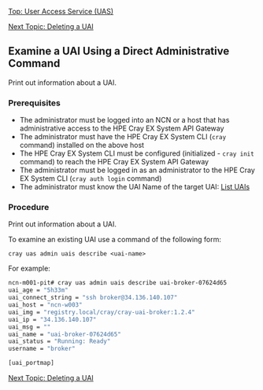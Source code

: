[Top: User Access Service (UAS)](User_Access_Service_UAS.md)

[Next Topic: Deleting a UAI](Delete_a_UAI.md)


## Examine a UAI Using a Direct Administrative Command

Print out information about a UAI.

### Prerequisites

* The administrator must be logged into an NCN or a host that has administrative access to the HPE Cray EX System API Gateway
* The administrator must have the HPE Cray EX System CLI (`cray` command) installed on the above host
* The HPE Cray EX System CLI must be configured (initialized - `cray init` command) to reach the HPE Cray EX System API Gateway
* The administrator must be logged in as an administrator to the HPE Cray EX System CLI (`cray auth login` command)
* The administrator must know the UAI Name of the target UAI: [List UAIs](List_UAIs.md)

### Procedure

Print out information about a UAI.

To examine an existing UAI use a command of the following form:

```
cray uas admin uais describe <uai-name>
```

For example:

```bash
ncn-m001-pit# cray uas admin uais describe uai-broker-07624d65
uai_age = "5h33m"
uai_connect_string = "ssh broker@34.136.140.107"
uai_host = "ncn-w003"
uai_img = "registry.local/cray/cray-uai-broker:1.2.4"
uai_ip = "34.136.140.107"
uai_msg = ""
uai_name = "uai-broker-07624d65"
uai_status = "Running: Ready"
username = "broker"

[uai_portmap]
```

[Next Topic: Deleting a UAI](Delete_a_UAI.md)
